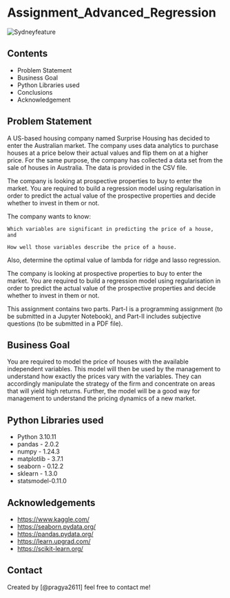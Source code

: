 # Assignment_Advanced_Regression

![Sydneyfeature](https://github.com/pragya2611/Assignment_Advanced_Regression/assets/20012925/86d7fe5b-409f-4250-bda3-a586d3903ed0)

## Contents
- Problem Statement
- Business Goal
- Python Libraries used
- Conclusions
- Acknowledgement


## Problem Statement
A US-based housing company named Surprise Housing has decided to enter the Australian market. The company uses data analytics to purchase houses at a price below their actual values and flip them on at a higher price. For the same purpose, the company has collected a data set from the sale of houses in Australia. The data is provided in the CSV file.

The company is looking at prospective properties to buy to enter the market. You are required to build a regression model using regularisation in order to predict the actual value of the prospective properties and decide whether to invest in them or not.


The company wants to know:

    Which variables are significant in predicting the price of a house, and

    How well those variables describe the price of a house.
    
Also, determine the optimal value of lambda for ridge and lasso regression.

The company is looking at prospective properties to buy to enter the market. You are required to build a regression model using regularisation in order to predict the actual value of the prospective properties and decide whether to invest in them or not.

This assignment contains two parts. Part-I is a programming assignment (to be submitted in a Jupyter Notebook), and Part-II includes subjective questions (to be submitted in a PDF file).

## Business Goal
You are required to model the price of houses with the available independent variables. This model will then be used by the management to understand how exactly the prices vary with the variables. They can accordingly manipulate the strategy of the firm and concentrate on areas that will yield high returns. Further, the model will be a good way for management to understand the pricing dynamics of a new market.

## Python Libraries used
- Python 3.10.11
- pandas - 2.0.2
- numpy - 1.24.3
- matplotlib - 3.7.1
- seaborn - 0.12.2
- sklearn - 1.3.0
- statsmodel-0.11.0
  
## Acknowledgements
- https://www.kaggle.com/
- https://seaborn.pydata.org/
- https://pandas.pydata.org/
- https://learn.upgrad.com/
- https://scikit-learn.org/

## Contact
Created by [@pragya2611] feel free to contact me!






